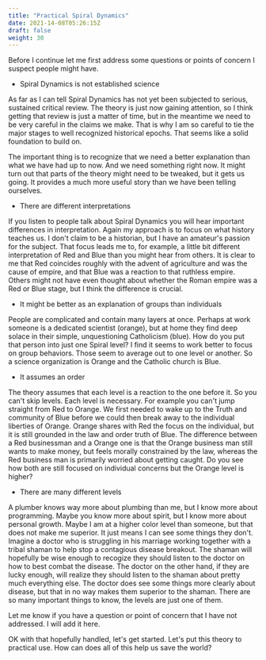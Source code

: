 ```yaml
---
title: "Practical Spiral Dynamics"
date: 2021-14-08T05:26:15Z
draft: false
weight: 30
---
```

Before I continue let me first address some questions or points of concern I suspect people might have.

* Spiral Dynamics is not established science

As far as I can tell Spiral Dynamics has not yet been subjected to serious, sustained critical review. The theory is just now gaining attention, so I think getting that review is just a matter of time, but in the meantime we need to be very careful in the claims we make. That is why I am so careful to tie the major stages to well recognized historical epochs. That seems like a solid foundation to build on.

The important thing is to recognize that we need a better explanation than what we have had up to now. And we need something right now. It might turn out that parts of the theory might need to be tweaked, but it gets us going. It provides a much more useful story than we have been telling ourselves.

* There are different interpretations

If you listen to people talk about Spiral Dynamics you will hear important differences in interpretation. Again my approach is to focus on what history teaches us. I don't claim to be a historian, but I have an amateur's passion for the subject. That focus leads me to, for example, a little bit different interpretation of Red and Blue than you might hear from others. It is clear to me that Red coincides roughly with the advent of agriculture and was the cause of empire, and that Blue was a reaction to that ruthless empire. Others might not have even thought about whether the Roman empire was a Red or Blue stage, but I think the difference is crucial.

* It might be better as an explanation of groups than individuals

People are complicated and contain many layers at once. Perhaps at work someone is a dedicated scientist (orange), but at home they find deep solace in their simple, unquestioning Catholicism (blue). How do you put that person into just one Spiral level? I find it seems to work better to focus on group behaviors. Those seem to average out to one level or another. So a science organization is Orange and the Catholic church is Blue.

* It assumes an order

The theory assumes that each level is a reaction to the one before it. So you can't skip levels. Each level is necessary. For example you can't jump straight from Red to Orange. We first needed to wake up to the Truth and community of Blue before we could then break away to the individual liberties of Orange. Orange shares with Red the focus on the individual, but it is still grounded in the law and order truth of Blue. The difference between a Red businessman and a Orange one is that the Orange business man still wants to make money, but feels morally constrained by the law, whereas the Red business man is primarily worried about getting caught. Do you see how both are still focused on individual concerns but the Orange level is higher?

* There are many different levels

A plumber knows way more about plumbing than me, but I know more about programming. Maybe you know more about spirit, but I know more about personal growth. Maybe I am at a higher color level than someone, but that does not make me superior. It just means I can see some things they don't. Imagine a doctor who is struggling in his marriage working together with a tribal shaman to help stop a contagious disease breakout. The shaman will hopefully be wise enough to recogize they should listen to the doctor on how to best combat the disease. The doctor on the other hand, if they are lucky enough, will realize they should listen to the shaman about pretty much everything else. The doctor does see some things more clearly about disease, but that in no way makes them superior to the shaman. There are so many important things to know, the levels are just one of them.

Let me know if you have a question or point of concern that I have not addressed. I will add it here.

OK with that hopefully handled, let's get started. Let's put this theory to practical use. How can does all of this help us save the world?
